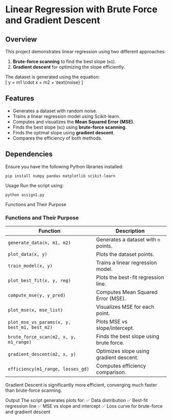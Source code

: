 # Linear Regression with Brute Force and Gradient Descent

## Overview  
This project demonstrates linear regression using two different approaches:  
1. **Brute-force scanning** to find the best slope (`m1`).  
2. **Gradient descent** for optimizing the slope efficiently.  

The dataset is generated using the equation:  
\[
y = m1 \cdot x + m2 + \text{noise}
\]  

## Features  
- Generates a dataset with random noise.  
- Trains a linear regression model using Scikit-learn.  
- Computes and visualizes the **Mean Squared Error (MSE)**.  
- Finds the best slope (`m1`) using **brute-force scanning**.  
- Finds the optimal slope using **gradient descent**.  
- Compares the efficiency of both methods.  

## Dependencies  
Ensure you have the following Python libraries installed:  

```
pip install numpy pandas matplotlib scikit-learn
```
Usage
Run the script using:
```
python assign1.py
```
Functions and Their Purpose

### Functions and Their Purpose  

| Function | Description |
|----------|------------|
| `generate_data(n, m1, m2)` | Generates a dataset with `n` points. |
| `plot_data(x, y)` | Plots the dataset points. |
| `train_model(x, y)` | Trains a linear regression model. |
| `plot_best_fit(x, y, reg)` | Plots the best-fit regression line. |
| `compute_mse(y, y_pred)` | Computes Mean Squared Error (MSE). |
| `plot_mse(x, mse_list)` | Visualizes MSE for each point. |
| `plot_mse_vs_params(x, y, best_m1, best_m2)` | Plots MSE vs slope/intercept. |
| `brute_force_scan(m2, x, y, m1_range)` | Finds the best slope using brute force. |
| `gradient_descent(m2, x, y)` | Optimizes slope using gradient descent. |
| `efficiency(m1_range, losses_gd)` | Computes efficiency comparison. |



Gradient Descent is significantly more efficient, converging much faster than brute-force scanning.


Output
The script generates plots for:
✅ Data distribution
✅ Best-fit regression line
✅ MSE vs slope and intercept
✅ Loss curve for brute-force and gradient descent
